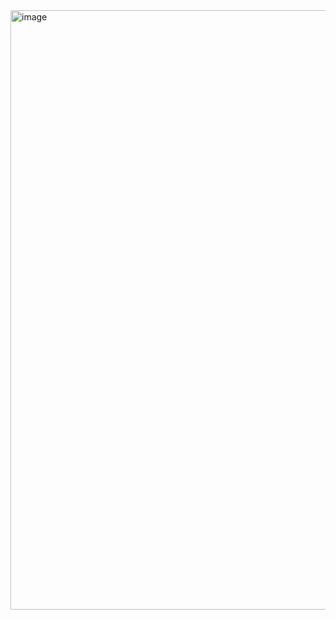 <img width="959" alt="image" src="https://github.com/user-attachments/assets/9e720470-d6e9-431d-b715-0efaebe72688" />
